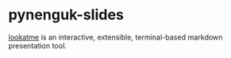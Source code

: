 # pynenguk-slides

[lookatme](https://github.com/d0c-s4vage/lookatme) is an interactive,
extensible, terminal-based markdown presentation tool.



